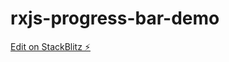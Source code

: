 # rxjs-progress-bar-demo

[Edit on StackBlitz ⚡️](https://stackblitz.com/edit/rxjs-progress-bar-demo)